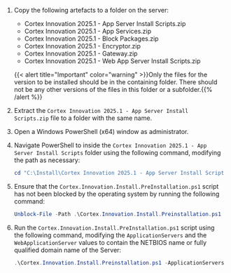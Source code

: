 1. Copy the following artefacts to a folder on the server:
   * Cortex Innovation 2025.1 - App Server Install Scripts.zip
   * Cortex Innovation 2025.1 - App Services.zip
   * Cortex Innovation 2025.1 - Block Packages.zip
   * Cortex Innovation 2025.1 - Encryptor.zip
   * Cortex Innovation 2025.1 - Gateway.zip
   * Cortex Innovation 2025.1 - Web App Server Install Scripts.zip

    {{< alert title="Important" color="warning" >}}Only the files for the version to be installed should be in the containing folder. There should not be any other versions of the files in this folder or a subfolder.{{% /alert %}}

1. Extract the `Cortex Innovation 2025.1 - App Server Install Scripts.zip` file to a folder with the same name.
1. Open a Windows PowerShell (x64) window as administrator.
1. Navigate PowerShell to inside the `Cortex Innovation 2025.1 - App Server Install Scripts` folder using the following command, modifying the path as necessary:

    ```powershell
    cd "C:\Install\Cortex Innovation 2025.1 - App Server Install Scripts"
    ```

1. Ensure that the `Cortex.Innovation.Install.PreInstallation.ps1` script has not been blocked by the operating system by running the following command:

    ```powershell
    Unblock-File -Path .\Cortex.Innovation.Install.Preinstallation.ps1
    ```

1. Run the `Cortex.Innovation.Install.PreInstallation.ps1` script using the following command, modifying the `ApplicationServers` and the `WebApplicationServer` values to contain the NETBIOS name or fully qualified domain name of the Server:

    ```powershell
    .\Cortex.Innovation.Install.Preinstallation.ps1 -ApplicationServers @("app-server1") -WebApplicationServer "webapp-server"
    ```
